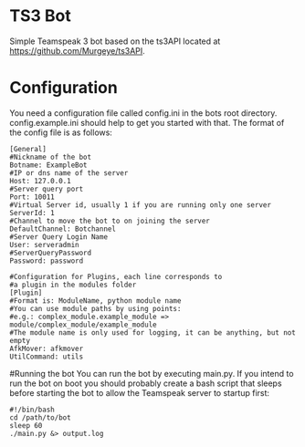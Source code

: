 # TS3 Bot
Simple Teamspeak 3 bot based on the ts3API located at
https://github.com/Murgeye/ts3API.

# Configuration
You need a configuration file called config.ini in the bots root directory.
config.example.ini should help to get you started with that. The format of the
config file is as follows:

```
[General]
#Nickname of the bot
Botname: ExampleBot
#IP or dns name of the server
Host: 127.0.0.1
#Server query port
Port: 10011 
#Virtual Server id, usually 1 if you are running only one server
ServerId: 1 
#Channel to move the bot to on joining the server
DefaultChannel: Botchannel
#Server Query Login Name
User: serveradmin
#ServerQueryPassword
Password: password

#Configuration for Plugins, each line corresponds to 
#a plugin in the modules folder
[Plugin]
#Format is: ModuleName, python module name
#You can use module paths by using points:
#e.g.: complex_module.example_module => module/complex_module/example_module
#The module name is only used for logging, it can be anything, but not empty
AfkMover: afkmover
UtilCommand: utils
```

#Running the bot
You can run the bot by executing main.py. If you intend to run the bot on boot
you should probably create a bash script that sleeps before starting the bot to 
allow the Teamspeak server to startup first:
```
#!/bin/bash
cd /path/to/bot
sleep 60
./main.py &> output.log
```
